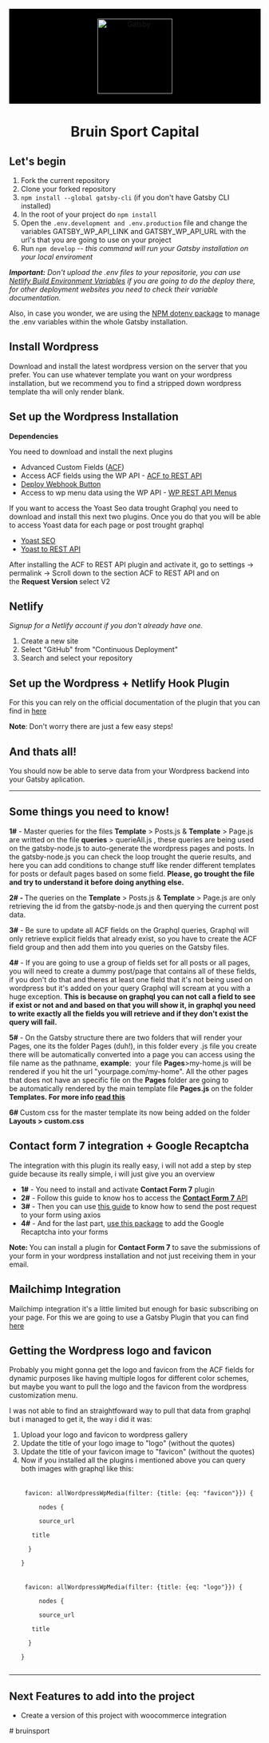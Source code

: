 <p align="center" style="background: black;padding: 20px 0;"><a href="https://bruinsportscapital.raxo.dev/"> <img src="https://bruinsportscapital.raxo.dev/static/2cfa0cd77a71e55629358a2ac62cc3a5/6b183/bruinsport.webp" alt="Gatsby" width="150" /> </a></p>
<h1 align="center">Bruin Sport Capital</h1>

<h2>Let's begin</h2>
<ol>
<li>Fork&nbsp;the current&nbsp;repository</li>
<li>Clone your forked repository</li>
<li><code>npm install --global gatsby-cli</code>&nbsp;(if you don't have Gatsby CLI installed)</li>
<li>In the root of your project&nbsp;do <code>npm install</code></li>
<li>Open the&nbsp;<code>.env.development and .env.production</code>&nbsp;file and change the variables&nbsp;GATSBY_WP_API_LINK and&nbsp;GATSBY_WP_API_URL with the url's that you are going to use on your project</li>
<li>Run&nbsp;<code>npm develop</code>&nbsp;-- <em>this command will run your Gatsby installation on your local enviroment</em></li>
</ol>
<p><em><strong>Important:</strong>&nbsp;Don't upload the .env files to your repositorie, you can use <a href="https://docs.netlify.com/configure-builds/environment-variables/" target="_blank" rel="noopener">Netlify Build Environment Variables</a>&nbsp;if you are going to do the deploy there, for other deployment websites you need to check their variable documentation.</em></p>
<p>Also, in case you wonder, we are using the <a href="https://www.npmjs.com/package/dotenv" target="_blank" rel="noopener">NPM dotenv package</a> to manage the .env variables within the whole Gatsby installation.</p>
<h2>Install Wordpress<span style="font-size: 14px;">&nbsp;</span></h2>
<p>Download and install the latest wordpress version on the server that you prefer. You can use whatever template you want on your wordpress installation, but we recommend you to find a stripped down wordpress template tha will only render blank.&nbsp;</p>
<h2>Set up the Wordpress Installation</h2>
<p><strong>Dependencies</strong></p>
<p>You need to download and install the next plugins&nbsp;</p>
<ul>
<li>Advanced Custom Fields (<a href="https://wordpress.org/plugins/acf-extended/" target="_blank" rel="noopener">ACF</a>)</li>
<li>Access ACF fields using the WP API - <a href="https://wordpress.org/plugins/acf-to-rest-api/" target="_blank" rel="noopener">ACF to REST API</a></li>
<li><a href="https://wordpress.org/plugins/webhook-netlify-deploy/" target="_blank" rel="noopener">Deploy Webhook Button</a></li>
<li>Access to wp menu data using the WP API - <a href="https://wordpress.org/plugins/wp-rest-api-v2-menus/" target="_blank" rel="noopener">WP REST API Menus</a></li>
</ul>
<p>If you want to access the Yoast Seo data trought Graphql you need to download and install this next two plugins. Once you do that you will be able to access Yoast data for each page or post trought graphql</p>
<ul>
<li><a href="https://yoast.com/wordpress/plugins/seo/#utm_source=wordpress.org&amp;utm_medium=referral&amp;utm_term=yoast-seo&amp;utm_content=details&amp;utm_campaign=wordpress-org-ad" target="_blank" rel="noopener">Yoast SEO</a></li>
<li><a href="https://github.com/niels-garve/yoast-to-rest-api" target="_blank" rel="noopener">Yoast to REST API</a></li>
</ul>
<p>After installing the ACF to REST API plugin and activate it, go to settings -&gt; permalink -&gt; Scroll down to the section&nbsp;ACF to REST API and on the&nbsp;<strong>Request Version&nbsp;</strong>select V2</p>
<h2>Netlify</h2>
<p><em>Signup for a Netlify account if you don't already have one.</em></p>
<ol>
<li>Create a new site</li>
<li>Select "GitHub" from "Continuous Deployment"</li>
<li>Search and select your repository</li>
</ol>
<h2>Set up the Wordpress + Netlify Hook Plugin</h2>
<p>For this you can rely on the official documentation of the plugin that you can find in <a href="https://github.com/lukethacoder/wp-webhook-netlify-deploy" target="_blank" rel="noopener">here</a></p>
<p><strong>Note</strong>: Don't worry there are just a few easy steps!</p>
<h2>And thats all!</h2>
<p>You should now be able to serve data from your Wordpress backend into your Gatsby aplication.</p>
<hr />
<h2>Some things you need to know!</h2>
<p><strong>1#</strong> - Master queries for the files <strong>Template</strong> &gt; Posts.js &amp; <strong>Template</strong> &gt; Page.js are writted on the file <strong>queries</strong> &gt; querieAll.js , these queries are being used on the gatsby-node.js to auto-generate the wordpress pages and posts. In the gatsby-node.js you can check the loop trought the querie results, and here you can add conditions to change stuff like render different templates for posts or default pages based on some field.&nbsp;<strong>Please, go trought the file and try to understand it before doing anything else.</strong></p>
<p><strong>2# -&nbsp;</strong>The queries on the&nbsp;<strong>Template</strong> &gt; Posts.js &amp; <strong>Template</strong> &gt; Page.js are only retrieving the id from the gatsby-node.js and then querying the current post data.</p>
<p><strong>3#</strong> - Be sure to update all ACF fields on the Graphql queries, Graphql will only retrieve explicit fields that already exist, so you have to create the ACF field group and then add them into you queries on the Gatsby files.&nbsp;</p>
<p><strong>4#</strong> - If you are going to use a group of fields set for all posts or all pages, you will need to create a dummy post/page that contains all of these fields, if you don't do that and theres at least one field that it's not being used on wordpress but it's added on your query Graphql will scream at you with a huge exception.&nbsp;<strong>This is because on graphql you can not call a field to see if exist or not and and based on that you will show it, in graphql you need to write exactly all the fields you will retrieve and if they don't exist the query will fail.</strong></p>
<p><strong>5#</strong> - On the Gatsby structure there are two folders that will render your Pages, one its the folder Pages (duh!), in this folder every .js file you create there will be automatically converted into a page you can access using the file name as the pathname, <strong>example</strong>:&nbsp; your file&nbsp;<strong>Pages</strong>&gt;my-home.js will be rendered if you hit the url "yourpage.com/my-home". All the other pages that does not have an specific file on the <strong>Pages</strong> folder are going to be&nbsp;automatically rendered by the main template file <strong>Pages.js</strong> on the folder <strong>Templates.&nbsp;For more info <a href="https://www.gatsbyjs.org/docs/gatsby-project-structure/" target="_blank" rel="noopener">read this</a></strong></p>
<p><strong>6#&nbsp;</strong>Custom css for the master template its now being added on the folder <strong>Layouts &gt; custom.css</strong></p>
<h2>Contact form 7 integration + Google Recaptcha</h2>
<p><span style="font-size: 14px;">The integration with this plugin its really easy, i will not add a step by step guide because its really simple, i will just give you an overview</span></p>
<ul>
<li><span style="font-size: 14px;"><strong>1#</strong> - You need to install and activate <strong>Contact Form 7</strong> plugin&nbsp;</span></li>
<li><span style="font-size: 14px;"><strong>2#</strong> - Follow this guide to know hos to access the&nbsp;<a href="gatsby.raxo.dev/wp-admin" target="_blank" rel="noopener"><strong>Contact Form 7</strong> API</a></span></li>
<li><span style="font-size: 14px;"><strong>3#</strong> - Then you can use <a href="https://malcoded.com/posts/react-http-requests-axios/" target="_blank" rel="noopener">this guide</a> to know how to send the post request to your form using axios</span></li>
<li><span style="font-size: 14px;"><strong>4#</strong> - And for the last part, <a href="https://github.com/sarneeh/reaptcha" target="_blank" rel="noopener">use this package</a> to add the Google Recaptcha into your forms</span></li>
</ul>
<p><span style="font-size: 14px;"><strong>Note:&nbsp;</strong>You can install a plugin for <strong>Contact Form 7</strong> to save the submissions of your form in your wordpress installation and not just receiving them in your email.</span></p>
<h2>Mailchimp Integration</h2>
<p>Mailchimp integration it's a little limited but enough for basic subscribing on your page. For this we are going to use a Gatsby Plugin that you can find <a href="https://www.gatsbyjs.org/packages/gatsby-plugin-mailchimp/" target="_blank" rel="noopener">here</a></p>
<h2>Getting the Wordpress logo and favicon</h2>
<p>Probably you might gonna get the logo and favicon from the ACF fields for dynamic purposes like having multiple logos for different color schemes, but maybe you want to pull the logo and the favicon from the wordpress customization menu.</p>
<p>I was not able to find an straightfoward way to pull that data from graphql but i managed to get it, the way i did it was:</p>
<ol>
<li>Upload your logo and favicon to wordpress gallery</li>
<li>Update the title of your logo image to "logo" (without the quotes)</li>
<li>Update the title of your favicon image to "favicon" (without the quotes)</li>
<li>Now if you installed all the plugins i mentioned above you can query both images with graphql like this: <br /><br /> <code>
 favicon: allWordpressWpMedia(filter: {title: {eq: "favicon"}}) { <br />
  &nbsp;&nbsp; nodes {<br />
  &nbsp;&nbsp; source_url<br />
&nbsp;&nbsp; title<br />
&nbsp;&nbsp;}<br />
}<br /></code><br /> <code>
 favicon: allWordpressWpMedia(filter: {title: {eq: "logo"}}) { <br />
  &nbsp;&nbsp; nodes {<br />
  &nbsp;&nbsp; source_url<br />
&nbsp;&nbsp; title<br />
&nbsp;&nbsp;}<br />
}<br />&nbsp;<br /></code></li>
</ol>
<hr />
<h2>Next Features to add into the project</h2>
<ul>
<li>Create a version of this project with woocommerce integration</li>
</ul># bruinsport
